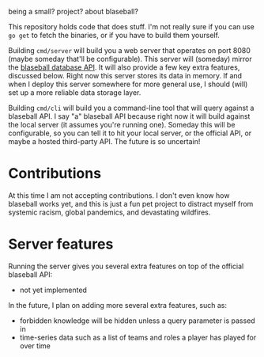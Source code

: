 being a small? project? about blaseball?

This repository holds code that does stuff. I'm not really sure if you can use
`go get` to fetch the binaries, or if you have to build them yourself.

Building `cmd/server` will build you a web server that operates on port 8080
(maybe someday that'll be configurable). This server will (someday) mirror the
[blaseball database API](https://github.com/Society-for-Internet-Blaseball-Research/blaseball-api-spec). It will also
provide a few key extra features, discussed below. Right now this server stores
its data in memory. If and when I deploy this server somewhere for more general
use, I should (will) set up a more reliable data storage layer.

Building `cmd/cli` will build you a command-line tool that will query against
a blaseball API. I say "a" blaseball API because right now it will build
against the local server (it assumes you're running one). Someday this will be
configurable, so you can tell it to hit your local server, or the official API,
or maybe a hosted third-party API. The future is so uncertain!

# Contributions

At this time I am not accepting contributions. I don't even know how blaseball works yet, and this is just a fun pet project to distract myself from systemic
racism, global pandemics, and devastating wildfires.

# Server features

Running the server gives you several extra features on top of the official
blaseball API:

- not yet implemented

In the future, I plan on adding more several extra features, such as:

- forbidden knowledge will be hidden unless a query parameter is passed in
- time-series data such as a list of teams and roles a player has played for over time
